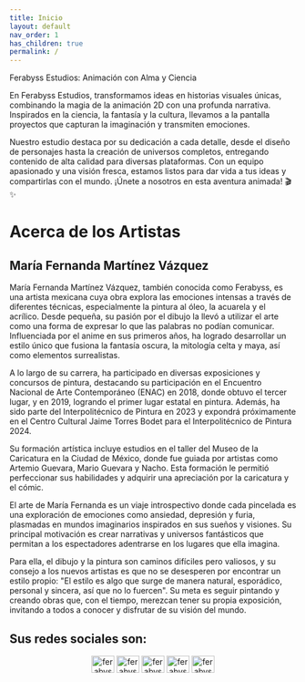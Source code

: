 ```yaml
---
title: Inicio
layout: default
nav_order: 1
has_children: true
permalink: /
---
```


Ferabyss Estudios: Animación con Alma y Ciencia

En Ferabyss Estudios, transformamos ideas en historias visuales únicas, combinando la magia de la animación 2D con una profunda narrativa. Inspirados en la ciencia, la fantasía y la cultura, llevamos a la pantalla proyectos que capturan la imaginación y transmiten emociones.

Nuestro estudio destaca por su dedicación a cada detalle, desde el diseño de personajes hasta la creación de universos completos, entregando contenido de alta calidad para diversas plataformas. Con un equipo apasionado y una visión fresca, estamos listos para dar vida a tus ideas y compartirlas con el mundo. ¡Únete a nosotros en esta aventura animada! 🎬✨


# Acerca de los Artistas

## María Fernanda Martínez Vázquez
 
María Fernanda Martínez Vázquez, también conocida como Ferabyss, es una artista mexicana cuya obra explora las emociones intensas a través de diferentes técnicas, especialmente la pintura al óleo, la acuarela y el acrílico. Desde pequeña, su pasión por el dibujo la llevó a utilizar el arte como una forma de expresar lo que las palabras no podían comunicar. Influenciada por el anime en sus primeros años, ha logrado desarrollar un estilo único que fusiona la fantasía oscura, la mitología celta y maya, así como elementos surrealistas.

A lo largo de su carrera, ha participado en diversas exposiciones y concursos de pintura, destacando su participación en el Encuentro Nacional de Arte Contemporáneo (ENAC) en 2018, donde obtuvo el tercer lugar, y en 2019, logrando el primer lugar estatal en pintura. Además, ha sido parte del Interpolitécnico de Pintura en 2023 y expondrá próximamente en el Centro Cultural Jaime Torres Bodet para el Interpolitécnico de Pintura 2024.

Su formación artística incluye estudios en el taller del Museo de la Caricatura en la Ciudad de México, donde fue guiada por artistas como Artemio Guevara, Mario Guevara y Nacho. Esta formación le permitió perfeccionar sus habilidades y adquirir una apreciación por la caricatura y el cómic.

El arte de María Fernanda es un viaje introspectivo donde cada pincelada es una exploración de emociones como ansiedad, depresión y furia, plasmadas en mundos imaginarios inspirados en sus sueños y visiones. Su principal motivación es crear narrativas y universos fantásticos que permitan a los espectadores adentrarse en los lugares que ella imagina.

Para ella, el dibujo y la pintura son caminos difíciles pero valiosos, y su consejo a los nuevos artistas es que no se desesperen por encontrar un estilo propio: "El estilo es algo que surge de manera natural, esporádico, personal y sincera, así que no lo fuercen". Su meta es seguir pintando y creando obras que, con el tiempo, merezcan tener su propia exposición, invitando a todos a conocer y disfrutar de su visión del mundo.

## Sus redes sociales son:
<p align="center">
<a href="https://twitter.com/ferabyss" target="blank"><img align="center" src="https://raw.githubusercontent.com/rahuldkjain/github-profile-readme-generator/master/src/images/icons/Social/twitter.svg" alt="ferabyss" height="30" width="40" /></a>
<a href="https://fb.com/ferabyss" target="blank"><img align="center" src="https://raw.githubusercontent.com/rahuldkjain/github-profile-readme-generator/master/src/images/icons/Social/facebook.svg" alt="ferabyss" height="30" width="40" /></a>
<a href="https://instagram.com/ferabyss/" target="blank"><img align="center" src="https://raw.githubusercontent.com/rahuldkjain/github-profile-readme-generator/master/src/images/icons/Social/instagram.svg" alt="ferabyss" height="30" width="40" /></a>
<a href="https://www.youtube.com/@ferabyss" target="blank"><img align="center" src="https://raw.githubusercontent.com/rahuldkjain/github-profile-readme-generator/master/src/images/icons/Social/youtube.svg" alt="ferabyss" height="30" width="40" /></a>
 <a href="https://www.tiktok.com/@ferabyss" target="blank"><img align="center" src="https://raw.githubusercontent.com/rahuldkjain/github-profile-readme-generator/master/src/images/icons/Social/tiktok.svg" alt="ferabyss" height="30" width="40" /></a>
</p>
